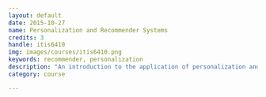 ```yaml
---
layout: default
date: 2015-10-27
name: Personalization and Recommender Systems
credits: 3
handle: itis6410
img: images/courses/itis6410.png
keywords: recommender, personalization
description: "An introduction to the application of personalization and recommender systems techniques in information systems. Topics include: historical, individual and commercial perspectives; underlying approaches to content-based and collaborative recommendation techniques for building user models; acceptance issues; and casestudies drawn from research prototypes and commercially deployed systems."
category: course

---
```

